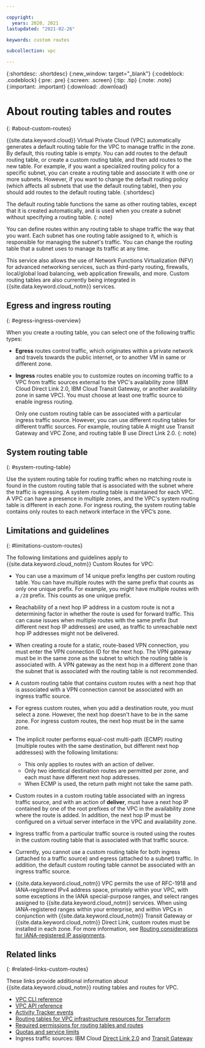 ```yaml
---

copyright:
  years: 2020, 2021
lastupdated: "2021-02-26"

keywords: custom routes

subcollection: vpc

---
```


{:shortdesc: .shortdesc}
{:new_window: target="_blank"}
{:codeblock: .codeblock}
{:pre: .pre}
{:screen: .screen}
{:tip: .tip}
{:note: .note}
{:important: .important}
{:download: .download}

# About routing tables and routes
{: #about-custom-routes}

{{site.data.keyword.cloud}} Virtual Private Cloud (VPC) automatically generates a default routing table for the VPC to manage traffic in the zone. By default, this routing table is empty. You can add routes to the default routing table, or create a custom routing table, and then add routes to the new table. For example, if you want a specialized routing policy for a specific subnet, you can create a routing table and associate it with one or more subnets. However, if you want to change the default routing policy (which affects all subnets that use the default routing table), then you should add routes to the default routing table.
{:shortdesc}

The default routing table functions the same as other routing tables, except that it is created automatically, and is used when you create a subnet without specifying a routing table.
{: note}

You can define routes within any routing table to shape traffic the way that you want. Each subnet has one routing table assigned to it, which is responsible for managing the subnet's traffic. You can change the routing table that a subnet uses to manage its traffic at any time.

This service also allows the use of Network Functions Virtualization (NFV) for advanced networking services, such as third-party routing, firewalls, local/global load balancing, web application firewalls, and more. Custom routing tables are also currently being integrated in {{site.data.keyword.cloud_notm}} services.

## Egress and ingress routing
{: #egress-ingress-overview}

When you create a routing table, you can select one of the following traffic types:

* **Egress** routes control traffic, which originates within a private network and travels towards the public internet, or to another VM in same or different zone.

* **Ingress** routes enable you to customize routes on incoming traffic to a VPC from traffic sources external to the VPC's availability zone (IBM Cloud Direct Link 2.0, IBM Cloud Transit Gateway, or another availability zone in same VPC). You must choose at least one traffic source to enable ingress routing.

   Only one custom routing table can be associated with a particular ingress traffic source. However, you can use different routing tables for different traffic sources. For example, routing table A might use Transit Gateway and VPC Zone, and routing table B use Direct Link 2.0.
   {: note}

## System routing table
{: #system-routing-table}

Use the system routing table for routing traffic when no matching route is found in the custom routing table that is associated with the subnet where the traffic is egressing. A system routing table is maintained for each VPC. A VPC can have a presence in multiple zones, and the VPC's system routing table is different in each zone. For ingress routing, the system routing table contains only routes to each network interface in the VPC’s zone.

## Limitations and guidelines
{: #limitations-custom-routes}

The following limitations and guidelines apply to {{site.data.keyword.cloud_notm}} Custom Routes for VPC:

* You can use a maximum of 14 unique prefix lengths per custom routing table. You can have multiple routes with the same prefix that counts as only one unique prefix. For example, you might have multiple routes with a `/28` prefix. This counts as one unique prefix.
* Reachability of a next hop IP address in a custom route is not a determining factor in whether the route is used for forward traffic. This can cause issues when multiple routes with the same prefix (but different next hop IP addresses) are used, as traffic to unreachable next hop IP addresses might not be delivered.
* When creating a route for a static, route-based VPN connection, you must enter the VPN connection ID for the next hop. The VPN gateway must be in the same zone as the subnet to which the routing table is associated with. A VPN gateway as the next hop in a different zone than the subnet that is associated with the routing table is not recommended.
* A custom routing table that contains custom routes with a next hop that is associated with a VPN connection cannot be associated with an ingress traffic source.
* For egress custom routes, when you add a destination route, you must select a zone. However, the next hop doesn't have to be in the same zone. For ingress custom routes, the next hop must be in the same zone.
* The implicit router performs equal-cost multi-path (ECMP) routing (multiple routes with the same destination, but different next hop addresses) with the following limitations:

   * This only applies to routes with an action of deliver.
   * Only two identical destination routes are permitted per zone, and each must have different next hop addresses.
   * When ECMP is used, the return path might not take the same path.

* Custom routes in a custom routing table associated with an ingress traffic source, and with an action of **deliver**, must have a next hop IP contained by one of the root prefixes of the VPC in the availability zone where the route is added. In addition, the next hop IP must be configured on a virtual server interface in the VPC and availability zone.  
* Ingress traffic from a particular traffic source is routed using the routes in the custom routing table that is associated with that traffic source.
* Currently, you cannot use a custom routing table for both ingress (attached to a traffic source) and egress (attached to a subnet) traffic. In addition, the default custom routing table cannot be associated with an ingress traffic source.
* {{site.data.keyword.cloud_notm}} VPC permits the use of RFC-1918 and IANA-registered IPv4 address space, privately within your VPC, with some exceptions in the IANA special-purpose ranges, and select ranges assigned to {{site.data.keyword.cloud_notm}} services. When using IANA-registered ranges within your enterprise, and within VPCs in conjunction with {{site.data.keyword.cloud_notm}} Transit Gateway or {{site.data.keyword.cloud_notm}} Direct Link, custom routes must be installed in each zone. For more information, see [Routing considerations for IANA-registered IP assignments](/docs/vpc?topic=vpc-interconnectivity#routing-considerations-iana).

## Related links
{: #related-links-custom-routes}

These links provide additional information about {{site.data.keyword.cloud_notm}} routing tables and routes for VPC.

* [VPC CLI reference](/docs/vpc?topic=vpc-infrastructure-cli-plugin-vpc-reference#custom-routes-section)
* [VPC API reference](https://{DomainName}/apidocs/vpc)
* [Activity Tracker events](/docs/vpc?topic=vpc-at-events#events-custom-routes)
* [Routing tables for VPC infrastructure resources for Terraform](https://cloud.ibm.com/docs/terraform?topic=terraform-vpc-gen2-resources#vpc-routing-table)
* [Required permissions for routing tables and routes](/docs/vpc?topic=vpc-resource-authorizations-required-for-api-and-cli-calls)
* [Quotas and service limits](/docs/vpc?topic=vpc-quotas#routing-tables-routes-quotas)
* Ingress traffic sources: IBM Cloud [Direct Link 2.0](/docs/dl?topic=dl-get-started-with-ibm-cloud-dl) and [Transit Gateway](/docs/transit-gateway?topic=transit-gateway-getting-started)
